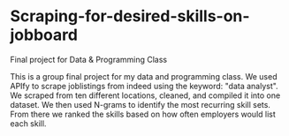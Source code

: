 # Scraping-for-desired-skills-on-jobboard
Final project for Data &amp; Programming Class


This is a group final project for my data and programming class. We used APIfy to scrape joblistings from indeed using the keyword: "data analyst". We scraped from ten different locations, cleaned, and compiled it into one dataset. We then used N-grams to identify the most recurring skill sets. From there we ranked the skills based on how often employers would list each skill.
